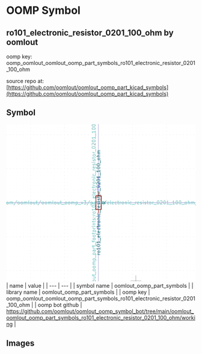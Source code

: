 # OOMP Symbol  
## ro101_electronic_resistor_0201_100_ohm  by oomlout  
  
oomp key: oomp_oomlout_oomlout_oomp_part_symbols_ro101_electronic_resistor_0201_100_ohm  
  
source repo at: [https://github.com/oomlout/oomlout_oomp_part_kicad_symbols](https://github.com/oomlout/oomlout_oomp_part_kicad_symbols)  
## Symbol  
  
[![working.png](working_600.png)](working.png)  
| name | value | 
| --- | --- | 
| symbol name | oomlout_oomp_part_symbols | 
| library name | oomlout_oomp_part_symbols | 
| oomp key | oomp_oomlout_oomlout_oomp_part_symbols_ro101_electronic_resistor_0201_100_ohm | 
| oomp bot github | https://github.com/oomlout/oomlout_oomp_symbol_bot/tree/main/oomlout_oomlout_oomp_part_symbols_ro101_electronic_resistor_0201_100_ohm/working | 
## Images  
